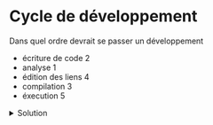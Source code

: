 # Cycle de développement

Dans quel ordre devrait se passer un développement
- écriture de code 2
- analyse 1
- édition des liens 4
- compilation 3
- éxecution 5


<details>
<summary>Solution</summary>

1. analyse
2. écriture de code
3. compilation
4. édition des liens
5. éxecution

**NB** : la compilation et l'édition est faite en séquence souvent de manière *transparente* 

</details>
